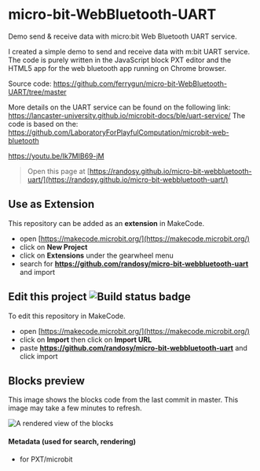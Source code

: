 # micro-bit-WebBluetooth-UART

Demo send & receive data with micro:bit Web Bluetooth UART service.

I created a simple demo to send and receive data with m:bit UART service. The code is purely written in the JavaScript block PXT editor and the HTML5 app for the web bluetooth app running on Chrome browser.

Source code: 
https://github.com/ferrygun/micro-bit-WebBluetooth-UART/tree/master

More details on the UART service can be found on the following link:
https://lancaster-university.github.io/microbit-docs/ble/uart-service/
The code is based on the:
https://github.com/LaboratoryForPlayfulComputation/microbit-web-bluetooth

https://youtu.be/Ik7MIB69-jM



> Open this page at [https://randosy.github.io/micro-bit-webbluetooth-uart/](https://randosy.github.io/micro-bit-webbluetooth-uart/)

## Use as Extension

This repository can be added as an **extension** in MakeCode.

* open [https://makecode.microbit.org/](https://makecode.microbit.org/)
* click on **New Project**
* click on **Extensions** under the gearwheel menu
* search for **https://github.com/randosy/micro-bit-webbluetooth-uart** and import

## Edit this project ![Build status badge](https://github.com/randosy/micro-bit-webbluetooth-uart/workflows/MakeCode/badge.svg)

To edit this repository in MakeCode.

* open [https://makecode.microbit.org/](https://makecode.microbit.org/)
* click on **Import** then click on **Import URL**
* paste **https://github.com/randosy/micro-bit-webbluetooth-uart** and click import

## Blocks preview

This image shows the blocks code from the last commit in master.
This image may take a few minutes to refresh.

![A rendered view of the blocks](https://github.com/randosy/micro-bit-webbluetooth-uart/raw/master/.github/makecode/blocks.png)

#### Metadata (used for search, rendering)

* for PXT/microbit
<script src="https://makecode.com/gh-pages-embed.js"></script><script>makeCodeRender("{{ site.makecode.home_url }}", "{{ site.github.owner_name }}/{{ site.github.repository_name }}");</script>

